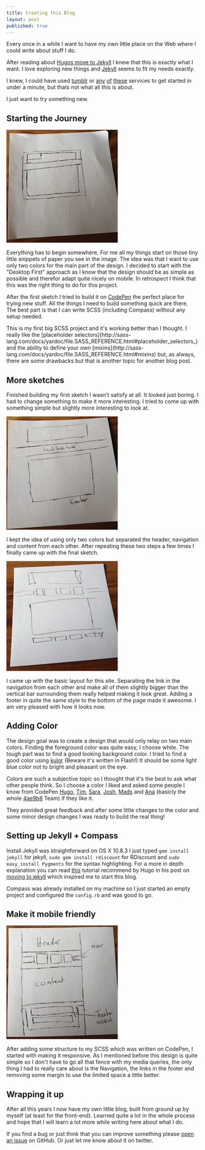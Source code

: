 ```yaml
---
title: Creating this Blog
layout: post
published: true
---
```

Every once in a while I want to have my own little place on the Web where I could write about stuff I do.

After reading about [Hugos move to Jekyll](http://hugogiraudel.com/2013/02/21/jekyll/) I knew that this is exactly what I want.
I love exploring new things and [Jekyll](https://github.com/mojombo/jekyll) seems to fit my needs exactly.

I knew, I could have used [tumblr](http://www.tumblr.com/) or [any](http://scriptogr.am/) [of](http://www.blogger.com/) [these](http://wordpress.com/) services to get started in under a minute, but thats not what all this is about.

I just want to try something new.

## Starting the Journey
<img src="/images/blog-creating/first-drawing.jpg" class="image-left" />

Everything has to begin somewhere. For me all my things start on those tiny little snippets of paper you see in the image. The idea was
that I want to use only two colors for the main part of the design. I decided to start with the "Desktop First" approach as I know that the design should be
as simple as possible and therefor adapt quite nicely on mobile. In retrospect I think that this was the right thing to do
for this project.

After the first sketch I tried to build it on [CodePen](http://codepen.io) the perfect place for trying new stuff.
All the things I need to build something quick are there. The best part is that I can write SCSS (including Compass) without
any setup needed.

<aside>
This is my first big SCSS project and it's working better than I thought. I really like the [placeholder selectors](http://sass-lang.com/docs/yardoc/file.SASS_REFERENCE.html#placeholder_selectors_) and the ability to define your own [mixins](http://sass-lang.com/docs/yardoc/file.SASS_REFERENCE.html#mixins) but, as always, there are some drawbacks but that is another topic for another blog post.
</aside>

## More sketches

Finished building my first sketch I wasn't satisfy at all. It looked just boring. I had to change something to make it more interesting.
I tried to come up with something simple but slightly more interesting to look at.

<img src="/images/blog-creating/second-drawing.jpg" class="image-center" />

I kept the idea of using only two colors but separated the header, navigation and content from each other.
After repeating these two steps a few times I finally came up with the final sketch.

<img src="/images/blog-creating/final-drawing.jpg" class="image-right" />

I came up with the basic layout for this site. Separating the link in the navigation from each other and make all of them slightly bigger than the vertical bar surrounding them really helped making it look great. Adding a footer in quite the same style to the bottom of the page made it awesome. I am very pleased with how it looks now.

## Adding Color

The design goal was to create a design that would only relay on two main colors. Finding the foreground color was quite easy, I choose white. The tough part was to find a good looking background color. I tried to find a good color using [kulor](http://kuler.adobe.com) (Beware it's written in Flash!) It should be some light blue color not to bright and pleasant on the eye.

Colors are such a subjective topic so I thought that it's the best to ask what other people think.
So I choose a color I liked and asked some people I know from CodePen [Hugo](https://twitter.com/HugoGiraudel), [Tim](https://twitter.com/TimPietrusky), [Sara](https://twitter.com/SaraSoueidan), [Josh](https://twitter.com/_joshnh), [Mads](https://twitter.com/Mobilpadde) and [Ana](https://twitter.com/thebabydino) (basicly the whole [4ae9b8](http://4ae9b8.com/) Team) if they like it.

They provided great feedback and after some little changes to the color and some minor design changes I was ready to build the real thing!

## Setting up Jekyll + Compass

Install Jekyll was straightforward on OS X 10.8.3 I just typed `gem install jekyll` for jekyll, `sudo gem install rdiscount` for RDiscount and `sudo easy_install Pygments` for the syntax highlighting. For a more in depth explanation you can read [this](http://www.andrewmunsell.com/tutorials/jekyll-by-example/) tutorial recommend by Hugo in his post on [moving to jekyll](http://hugogiraudel.com/2013/02/21/jekyll/) which inspired me to start this blog.

Compass was already installed on my machine so I just started an empty project and configured the `config.rb` and was good to go.

## Make it mobile friendly

<img src="/images/blog-creating/mobile-drawing.jpg" class="image-left" />

After adding some structure to my SCSS which was written on CodePen, I started with making it responsive. As I mentioned before this design is quite simple so I don't have to go all that fence with my media queries, the only thing I had to really care about is the Navigation, the links in the footer and removing some margin to use the limited space a little better.

## Wrapping it up

After all this years I now have my own little blog, built from ground up by myself (at least for the front-end). Learned quite a lot in the whole process and hope that I will learn a lot more while writing here about what I do.


If you find a bug or just think that you can improve something please [open an issue](https://github.com/FWeinb/fweinb.github.com/issues) on GitHub. Or just let me know about it on twitter.